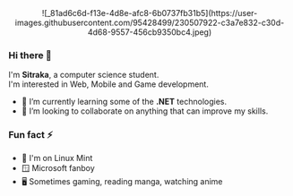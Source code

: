 <div align="center">
  ![_81ad6c6d-f13e-4d8e-afc8-6b0737fb31b5](https://user-images.githubusercontent.com/95428499/230507922-c3a7e832-c30d-4d68-9557-456cb9350bc4.jpeg)
</div>
  
### Hi there 👋

I'm **Sitraka**, a computer science student.<br>
I'm interested in Web, Mobile and Game development.

- 📑 I’m currently learning some of the **.NET** technologies.
- 🤝 I’m looking to collaborate on anything that can improve my skills.

### Fun fact ⚡
  - 🐧 I'm on Linux Mint
  - 🪟 Microsoft fanboy
  - 🖥️ Sometimes gaming, reading manga, watching anime

